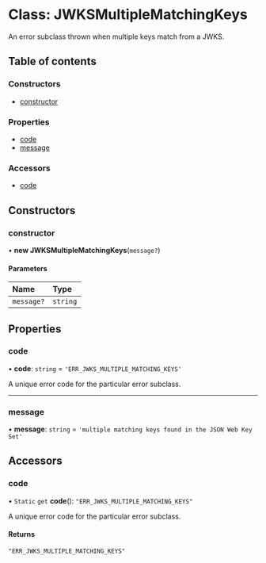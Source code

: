 # Class: JWKSMultipleMatchingKeys

An error subclass thrown when multiple keys match from a JWKS.

## Table of contents

### Constructors

- [constructor](util_errors.JWKSMultipleMatchingKeys.md#constructor)

### Properties

- [code](util_errors.JWKSMultipleMatchingKeys.md#code)
- [message](util_errors.JWKSMultipleMatchingKeys.md#message)

### Accessors

- [code](util_errors.JWKSMultipleMatchingKeys.md#code)

## Constructors

### constructor

• **new JWKSMultipleMatchingKeys**(`message?`)

#### Parameters

| Name | Type |
| :------ | :------ |
| `message?` | `string` |

## Properties

### code

• **code**: `string` = `'ERR_JWKS_MULTIPLE_MATCHING_KEYS'`

A unique error code for the particular error subclass.

___

### message

• **message**: `string` = `'multiple matching keys found in the JSON Web Key Set'`

## Accessors

### code

• `Static` `get` **code**(): ``"ERR_JWKS_MULTIPLE_MATCHING_KEYS"``

A unique error code for the particular error subclass.

#### Returns

``"ERR_JWKS_MULTIPLE_MATCHING_KEYS"``
